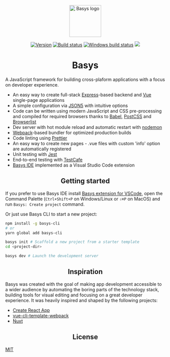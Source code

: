 <!--- This file should be editing in the repository root directory, maintain a copy of it in packages/basys/README.md  -->

<p align="center"><a href="https://basys.io"><img width="100" src="https://avatars1.githubusercontent.com/u/10965504" alt="Basys logo"></a></p>

<p align="center">
    <a href="https://www.npmjs.com/package/basys"><img src="https://img.shields.io/npm/v/basys.svg" alt="Version"></a>
    <a href="https://travis-ci.org/basys/basys"><img src="https://travis-ci.org/basys/basys.svg?branch=master" alt="Build status"></a>
    <a href="https://ci.appveyor.com/project/sergkop/basys/branch/master"><img src="https://ci.appveyor.com/api/projects/status/6chns73bnq1hgq3v/branch/master?svg=true" alt="Windows build status"></a>
    <a href="https://gitter.im/basys/basys"><img src="https://badges.gitter.im/basys/basys.svg"></a>
</div>

<h1 align="center">Basys</h1>

A JavaScript framework for building cross-plaform applications with a focus on developer experience.

* An easy way to create full-stack [Express](https://expressjs.com)-based backend and [Vue](https://vuejs.org) single-page applications
* A simple configuration via [JSON5](https://json5.org) with intuitive options
* Code can be written using modern JavaScript and CSS pre-processing and compiled for required browsers
thanks to [Babel](https://babeljs.io), [PostCSS](http://postcss.org) and [Browserlist](https://github.com/ai/browserslist)
* Dev server with hot module reload and automatic restart with [nodemon](https://nodemon.io)
* [Webpack](https://webpack.js.org)-based bundler for optimized production builds
* Code linting using [Prettier](https://prettier.io)
* An easy way to create new pages - .vue files with custom 'info' option are automatically registered
* Unit testing with [Jest](https://facebook.github.io/jest/)
* End-to-end testing with [TestCafe](https://devexpress.github.io/testcafe)
* [Basys IDE](https://marketplace.visualstudio.com/items?itemName=basys.vscode-basys) implemented as a Visual Studio Code extension

<h2 align="center">Getting started</h2>

If you prefer to use Basys IDE install [Basys extension for VSCode](https://marketplace.visualstudio.com/items?itemName=basys.vscode-basys), open the Command Palette (`Ctrl+Shift+P` on Windows/Linux or `⇧⌘P` on MacOS) and run `Basys: Create project` command.

Or just use Basys CLI to start a new project:

```bash
npm install -g basys-cli
# or
yarn global add basys-cli

basys init # Scaffold a new project from a starter template
cd <project-dir>

basys dev # Launch the development server
```

<h2 align="center">Inspiration</h2>

Basys was created with the goal of making app development accessible to a wider audience by automating the boring parts of the technology stack, building tools for visual editing and focusing on a great developer experience. It was heavily inspired and shaped by the following projects:
* [Create React App](https://github.com/facebookincubator/create-react-app)
* [vue-cli-template-webpack](https://github.com/vuejs-templates/webpack)
* [Nuxt](https://nuxtjs.org)

<h2 align="center">License</h2>

[MIT](https://github.com/basys/basys/blob/master/LICENSE)

